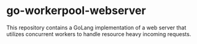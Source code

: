 # go-workerpool-webserver
This repository contains a GoLang implementation of a web server that utilizes concurrent workers to handle resource heavy incoming requests.
